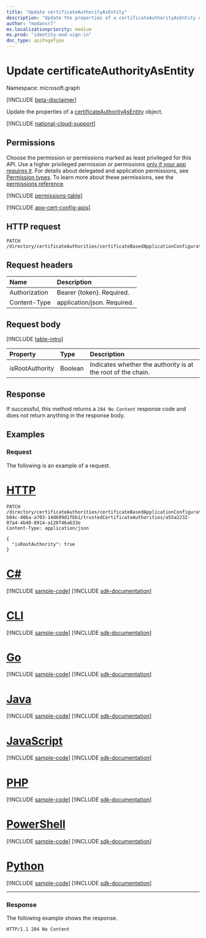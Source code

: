 ```yaml
---
title: "Update certificateAuthorityAsEntity"
description: "Update the properties of a certificateAuthorityAsEntity object."
author: "madansr7"
ms.localizationpriority: medium
ms.prod: "identity-and-sign-in"
doc_type: apiPageType
---
```


# Update certificateAuthorityAsEntity
Namespace: microsoft.graph

[!INCLUDE [beta-disclaimer](../../includes/beta-disclaimer.md)]

Update the properties of a [certificateAuthorityAsEntity](../resources/certificateauthorityasentity.md) object.

[!INCLUDE [national-cloud-support](../../includes/all-clouds.md)]

## Permissions
Choose the permission or permissions marked as least privileged for this API. Use a higher privileged permission or permissions [only if your app requires it](/graph/permissions-overview#best-practices-for-using-microsoft-graph-permissions). For details about delegated and application permissions, see [Permission types](/graph/permissions-overview#permission-types). To learn more about these permissions, see the [permissions reference](/graph/permissions-reference).

<!-- { "blockType": "permissions", "name": "certificateauthorityasentity_update" } -->
[!INCLUDE [permissions-table](../includes/permissions/certificateauthorityasentity-update-permissions.md)]

[!INCLUDE [app-cert-config-apis](../includes/rbac-for-apis/app-cert-config-apis.md)]

## HTTP request

<!-- {
  "blockType": "ignored"
}
-->
``` http
PATCH /directory/certificateAuthorities/certificateBasedApplicationConfigurations/{certificateBasedApplicationConfigurationId}/trustedCertificateAuthorities/{trustedCertificateAuthorityId}
```

## Request headers

|Name|Description|
|:---|:---|
|Authorization|Bearer {token}. Required.|
|Content-Type|application/json. Required.|

## Request body
[!INCLUDE [table-intro](../../includes/update-property-table-intro.md)]

|Property|Type|Description|
|:---|:---|:---|
|isRootAuthority|Boolean|Indicates whether the authority is at the root of the chain.|

## Response

If successful, this method returns a `204 No Content` response code and does not return anything in the response body.

## Examples

### Request
The following is an example of a request.
# [HTTP](#tab/http)
<!-- {
  "blockType": "request",
  "name": "update_certificateauthorityasentity"
}
-->

``` http
PATCH /directory/certificateAuthorities/certificateBasedApplicationConfigurations/0a6a9b97-b84c-406a-a703-14d699d1fbb1/trustedCertificateAuthorities/a55a2232-07a4-4b40-8914-a120f46a633e
Content-Type: application/json

{
  "isRootAuthority": true
}
```

# [C#](#tab/csharp)
[!INCLUDE [sample-code](../includes/snippets/csharp/update-certificateauthorityasentity-csharp-snippets.md)]
[!INCLUDE [sdk-documentation](../includes/snippets/snippets-sdk-documentation-link.md)]

# [CLI](#tab/cli)
[!INCLUDE [sample-code](../includes/snippets/cli/update-certificateauthorityasentity-cli-snippets.md)]
[!INCLUDE [sdk-documentation](../includes/snippets/snippets-sdk-documentation-link.md)]

# [Go](#tab/go)
[!INCLUDE [sample-code](../includes/snippets/go/update-certificateauthorityasentity-go-snippets.md)]
[!INCLUDE [sdk-documentation](../includes/snippets/snippets-sdk-documentation-link.md)]

# [Java](#tab/java)
[!INCLUDE [sample-code](../includes/snippets/java/update-certificateauthorityasentity-java-snippets.md)]
[!INCLUDE [sdk-documentation](../includes/snippets/snippets-sdk-documentation-link.md)]

# [JavaScript](#tab/javascript)
[!INCLUDE [sample-code](../includes/snippets/javascript/update-certificateauthorityasentity-javascript-snippets.md)]
[!INCLUDE [sdk-documentation](../includes/snippets/snippets-sdk-documentation-link.md)]

# [PHP](#tab/php)
[!INCLUDE [sample-code](../includes/snippets/php/update-certificateauthorityasentity-php-snippets.md)]
[!INCLUDE [sdk-documentation](../includes/snippets/snippets-sdk-documentation-link.md)]

# [PowerShell](#tab/powershell)
[!INCLUDE [sample-code](../includes/snippets/powershell/update-certificateauthorityasentity-powershell-snippets.md)]
[!INCLUDE [sdk-documentation](../includes/snippets/snippets-sdk-documentation-link.md)]

# [Python](#tab/python)
[!INCLUDE [sample-code](../includes/snippets/python/update-certificateauthorityasentity-python-snippets.md)]
[!INCLUDE [sdk-documentation](../includes/snippets/snippets-sdk-documentation-link.md)]

---

### Response
The following example shows the response.
<!-- {
  "blockType": "response",
  "truncated": true
}
-->

```http
HTTP/1.1 204 No Content
```
